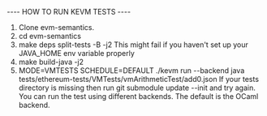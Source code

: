 
---- HOW TO RUN KEVM TESTS ----

1. Clone evm-semantics.
2. cd evm-semantics
3. make deps split-tests -B -j2
This might fail if you haven't set up your JAVA_HOME env variable properly
4. make build-java -j2
5. MODE=VMTESTS SCHEDULE=DEFAULT ./kevm run --backend java tests/ethereum-tests/VMTests/vmArithmeticTest/add0.json
If your tests directory is missing then run git submodule update --init and try again.
You can run the test using different backends. The default is the OCaml backend.
